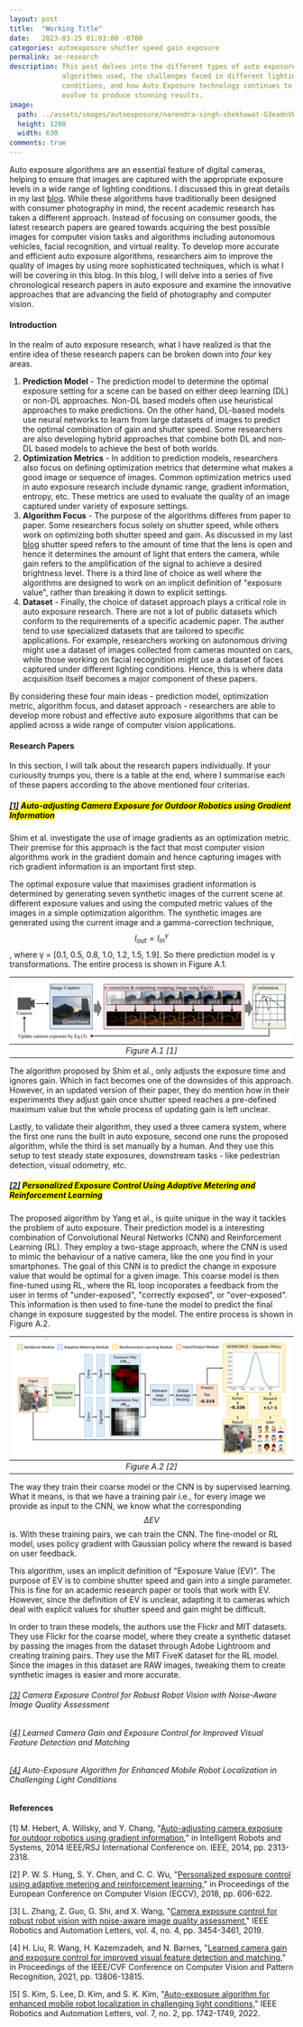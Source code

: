 ```yaml
---
layout: post
title:  "Working Title"
date:   2023-03-25 01:03:00 -0700
categories: autoexposure shutter speed gain exposure
permalink: ae-research
description: This post delves into the different types of auto exposure 
             algorithms used, the challenges faced in different lighting 
             conditions, and how Auto Exposure technology continues to 
             evolve to produce stunning results. 
image:
  path: ../assets/images/autoexposure/narendra-singh-shekhawat-G3eadnVExhw-unsplash.jpg
  height: 1200
  width: 630
comments: true
---
```


Auto exposure algorithms are an essential feature of digital cameras, helping to
ensure that images are captured with the appropriate exposure levels in a wide 
range of lighting conditions. I discussed this in great details in my last 
[blog](https://subclassy.github.io/auto-exposure). While these algorithms have 
traditionally been designed with consumer photography in mind, the recent 
academic research has taken a different approach. Instead of focusing on 
consumer goods, the latest research papers are geared towards acquiring the 
best possible images for computer vision tasks and algorithms including 
autonomous vehicles, facial recognition, and virtual reality. To develop more 
accurate and efficient auto exposure algorithms, researchers aim to improve the 
quality of images by using more sophisticated techniques, which is what I will 
be covering in this blog. In this blog, I will delve into a series of five
chronological research papers in auto exposure and examine the innovative 
approaches that are advancing the field of photography and computer vision.

#### Introduction

In the realm of auto exposure research, what I have realized is that the entire
idea of these research papers can be broken down into *four* key areas. 

<ol>
<li><strong>Prediction Model</strong> - The prediction model to determine the
optimal exposure setting for a scene can be based on either deep learning (DL) 
or non-DL approaches. Non-DL based models often use heuristical approaches to 
make predictions. On the other hand, DL-based models use neural networks to 
learn from large datasets of images to predict the optimal combination of gain 
and shutter speed. Some researchers are also developing hybrid approaches that 
combine both DL and non-DL based models to achieve the best of both worlds.</li>

<li><strong>Optimization Metrics</strong> - In addition to prediction models, 
researchers also focus on defining optimization metrics that determine what 
makes a good image or sequence of images. Common optimization metrics used in 
auto exposure research include dynamic range, gradient information, entropy, 
etc. These metrics are used to evaluate the quality of an image captured under
variety of exposure settings.</li>

<li><strong>Algorithm Focus</strong> - The purpose of the algorithms differes 
from paper to paper. Some researchers focus solely on shutter speed, while 
others work on optimizing both shutter speed and gain. As discussed in my last 
<a href="https://subclassy.github.io/auto-exposure">blog</a> shutter speed 
refers to the amount of time that the lens is open and hence it determines the 
amount of light that enters the camera, while gain refers to the amplification 
of the signal to achieve a desired brightness level. There is a third line of 
choice as well where the algorithms are designed to work on an implicit 
definition of "exposure value", rather than breaking it down to explicit 
settings.</li>

<li><strong>Dataset</strong> - Finally, the choice of dataset approach plays a 
critical role in auto exposure research. There are not a lot of public datasets
which conform to the requirements of a specific academic paper. The auther tend
to use specialized datasets that are tailored to specific applications. For 
example, researchers working on autonomous driving might use a dataset of 
images collected from cameras mounted on cars, while those working on facial 
recognition might use a dataset of faces captured under different lighting 
conditions. Hence, this is where data acquisition itself becomes a major 
component of these papers.</li>
</ol>

By considering these four main ideas - prediction model, optimization metric, 
algorithm focus, and dataset approach - researchers are able to develop more 
robust and effective auto exposure algorithms that can be applied across a wide 
range of computer vision applications.

#### Research Papers

In this section, I will talk about the research papers individually. If your
curiousity trumps you, there is a table at the end, where I summarise each of 
these papers according to the above mentioned four criterias.

<subheading><h5>
<a href="https://joonyoung-cv.github.io/assets/paper/14_iros_auto_adjusting.pdf">[1]</a>
<mark>Auto-adjusting Camera Exposure for Outdoor Robotics using Gradient Information</mark>
</h5></subheading>

Shim et al. investigate the use of image gradients as an optimization metric. 
Their premise for this approach is the fact that most computer vision algorithms
work in the gradient domain and hence capturing images with rich gradient 
information is an important first step.

The optimal exposure value that maximises gradient information is determined by 
generating seven synthetic images of the current scene at different exposure 
values and using the computed metric values of the images in a simple
optimization algorithm. The synthetic images are generated using the current 
image and a gamma-correction technique, $$I_{out} = I_{in}^γ$$, where γ = 
[0.1, 0.5, 0.8, 1.0, 1.2, 1.5, 1.9]. So there prediction model is γ 
transformations. The entire process is shown in Figure A.1.

| ![shim_2014](../assets/images/ae-research/shim_2014.png "Figure A.1") | 
|:--:| 
| *Figure A.1 [1]* |

The algorithm proposed by Shim et al., only adjusts the exposure time and 
ignores gain. Which in fact becomes one of the downsides of this approach.
However, in an updated version of their paper, they do mention how in their 
experiments they adjust gain once shutter speed reaches a pre-defined maximum 
value but the whole process of updating gain is left unclear.

Lastly, to validate their algorithm, they used a three camera system, where
the first one runs the built in auto exposure, second one runs the proposed 
algorithm, while the third is set manually by a human. And they use this setup
to test steady state exposures, downstream tasks - like pedestrian detection,
visual odometry, etc.


<subheading><h5>
<a href="https://arxiv.org/pdf/1803.02269.pdf">[2]</a>
<mark>Personalized Exposure Control Using Adaptive Metering and Reinforcement Learning</mark>
</h5></subheading>

The proposed algorithm by Yang et al., is quite unique in the way it tackles the
problem of auto exposure. Their prediction model is a interesting combination
of Convolutional Neural Networks (CNN) and Reinforcement Learning (RL). They 
employ a two-stage approach, where the CNN is used to mimic the behaviour of
a native camera, like the one you find in your smartphones. The goal of this CNN
is to predict the change in exposure value that would be optimal for a given
image. This coarse model is then fine-tuned using RL, where the RL loop 
incoporates a feedback from the user in terms of "under-exposed", "correctly 
exposed", or "over-exposed". This information is then used to fine-tune the 
model to predict the final change in exposure suggested by the model. The entire
process is shown in Figure A.2.  

| ![yang_2018](../assets/images/ae-research/yang_2018.png "Figure A.2") | 
|:--:| 
| *Figure A.2 [2]* |

The way they train their coarse model or the CNN is by supervised learning.
What it means, is that we have a training pair i.e., for every image we provide
as input to the CNN, we know what the corresponding $$\Delta EV$$ is. With these
training pairs, we can train the CNN. The fine-model or RL model, uses policy
gradient with Gaussian policy where the reward is based on user feedback.

This algorithm, uses an implicit definition of "Exposure Value (EV)". The 
purpose of EV is to combine shutter speed and gain into a single parameter. This
is fine for an academic research paper or tools that work with EV. However, 
since the definition of EV is unclear, adapting it to cameras which deal with 
explicit values for shutter speed and gain might be difficult.

In order to train these models, the authors use the Flickr and MIT datasets.
They use Flickr for the coarse model, where they create a synthetic dataset by
passing the images from the dataset through Adobe Lightroom and creating 
training pairs. They use the MIT FiveK dataset for the RL model. Since the images
in this dataset are RAW images, tweaking them to create synthetic images is easier
and more accurate.

<subheading><h6>
<a href="https://arxiv.org/pdf/1907.12646.pdf">[3]</a>
Camera Exposure Control for Robust Robot Vision with Noise-Aware Image Quality Assessment
</h6></subheading>

<subheading><h6>
<a href="https://arxiv.org/pdf/2102.04341.pdf">[4]</a>
Learned Camera Gain and Exposure Control for Improved Visual Feature Detection and Matching
</h6></subheading>


<subheading><h6>
<a href="https://www.mdpi.com/1424-8220/22/3/835/pdf">[4]</a>
Auto-Exposure Algorithm for Enhanced Mobile Robot Localization in Challenging Light Conditions
</h6></subheading>

#### References

[1] M. Hebert, A. Willsky, and Y. Chang, "[Auto-adjusting camera exposure for 
outdoor robotics using gradient information](https://joonyoung-cv.github.io/assets/paper/14_iros_auto_adjusting.pdf)," in Intelligent Robots and Systems,
2014 IEEE/RSJ International Conference on. IEEE, 2014, pp. 2313-2318.

[2] P. W. S. Hung, S. Y. Chen, and C. C. Wu, "[Personalized exposure control 
using adaptive metering and reinforcement learning,](https://arxiv.org/pdf/1803.02269.pdf)" in Proceedings of the 
European Conference on Computer Vision (ECCV), 2018, pp. 606-622.

[3] L. Zhang, Z. Guo, G. Shi, and X. Wang, "[Camera exposure control for robust 
robot vision with noise-aware image quality assessment,](https://arxiv.org/pdf/1907.12646.pdf)" IEEE Robotics and 
Automation Letters, vol. 4, no. 4, pp. 3454-3461, 2019.

[4] H. Liu, R. Wang, H. Kazemzadeh, and N. Barnes, "[Learned camera gain and 
exposure control for improved visual feature detection and matching,](https://arxiv.org/pdf/2102.04341.pdf)" in 
Proceedings of the IEEE/CVF Conference on Computer Vision and Pattern 
Recognition, 2021, pp. 13806-13815.

[5] S. Kim, S. Lee, D. Kim, and S. K. Kim, "[Auto-exposure algorithm for 
enhanced mobile robot localization in challenging light conditions,](https://www.mdpi.com/1424-8220/22/3/835/pdf)" IEEE 
Robotics and Automation Letters, vol. 7, no. 2, pp. 1742-1749, 2022.